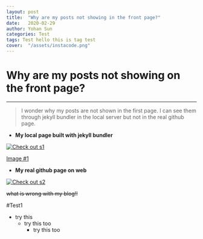 ```yaml
---
layout: post
title:  "Why are my posts not showing in the front page?"
date:   2020-02-29
author: Yohan Sun
categories: Test
tags: Test hello this is tag test
cover:  "/assets/instacode.png"
---
```


# Why are my posts not showing on the front page?
---

> I wonder why my posts are not shown in the first page. I can see them  through jekyll bundler in the local server but not in the real github page.  

- **My local page built with jekyll bundler**

<a href="//syh39.github.io/assets/images/s1.jpg" data-lightbox="s1" data-title="s1">
  <img src="//syh39.github.io/assets/images/s1.jpg" title="Check out s1">
</a>

<a href="//syh39.github.io/assets/images/s1.jpg" data-lightbox="s1">Image #1</a>

- **My real github page on web**

<a href="//syh39.com/assets/images/s2.jpg" data-lightbox="s2" data-title="s2">
  <img src="//syh39.com/assets/images/s2.jpg" title="Check out s2">
</a>

~~what is wrong with my blog!!~~ 

#Test1
* try this
  - try this too
    + try this too
